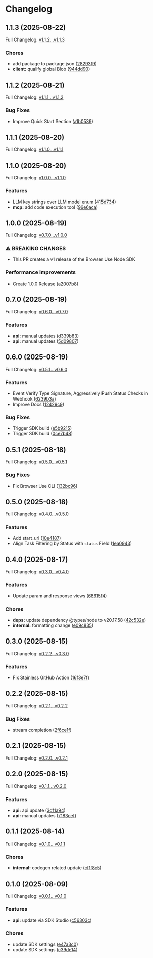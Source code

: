 # Changelog

## 1.1.3 (2025-08-22)

Full Changelog: [v1.1.2...v1.1.3](https://github.com/browser-use/browser-use-node/compare/v1.1.2...v1.1.3)

### Chores

* add package to package.json ([28293f9](https://github.com/browser-use/browser-use-node/commit/28293f9d1f3807dd8580450c5ba98a18392191be))
* **client:** qualify global Blob ([944dd90](https://github.com/browser-use/browser-use-node/commit/944dd905151ef5030991f8dfd0168cf88d940068))

## 1.1.2 (2025-08-21)

Full Changelog: [v1.1.1...v1.1.2](https://github.com/browser-use/browser-use-node/compare/v1.1.1...v1.1.2)

### Bug Fixes

* Improve Quick Start Section ([a1b0539](https://github.com/browser-use/browser-use-node/commit/a1b0539a5e04c9b31fd4f1e798d71dd5d02d1976))

## 1.1.1 (2025-08-20)

Full Changelog: [v1.1.0...v1.1.1](https://github.com/browser-use/browser-use-node/compare/v1.1.0...v1.1.1)

## 1.1.0 (2025-08-20)

Full Changelog: [v1.0.0...v1.1.0](https://github.com/browser-use/browser-use-node/compare/v1.0.0...v1.1.0)

### Features

* LLM key strings over LLM model enum ([415d734](https://github.com/browser-use/browser-use-node/commit/415d734d7f1c8cec85d3aee9f0e1050f31a7b1ac))
* **mcp:** add code execution tool ([96e6aca](https://github.com/browser-use/browser-use-node/commit/96e6acad04252d075543b60a8de59f95648ca8a7))

## 1.0.0 (2025-08-19)

Full Changelog: [v0.7.0...v1.0.0](https://github.com/browser-use/browser-use-node/compare/v0.7.0...v1.0.0)

### ⚠ BREAKING CHANGES

* This PR creates a v1 release of the Browser Use Node SDK

### Performance Improvements

* Create 1.0.0 Release ([a2007b8](https://github.com/browser-use/browser-use-node/commit/a2007b806fac33b89092b8bebbc4bbe972de6c76))

## 0.7.0 (2025-08-19)

Full Changelog: [v0.6.0...v0.7.0](https://github.com/browser-use/browser-use-node/compare/v0.6.0...v0.7.0)

### Features

* **api:** manual updates ([d339b83](https://github.com/browser-use/browser-use-node/commit/d339b83355a358c7a55fa501576403cb30e0aa31))
* **api:** manual updates ([5d09807](https://github.com/browser-use/browser-use-node/commit/5d09807eb2cb8fa30555775d0a5cb21b2c7f3c7f))

## 0.6.0 (2025-08-19)

Full Changelog: [v0.5.1...v0.6.0](https://github.com/browser-use/browser-use-node/compare/v0.5.1...v0.6.0)

### Features

* Event Verify Type Signature, Aggressively Push Status Checks in Webhook ([6239b3a](https://github.com/browser-use/browser-use-node/commit/6239b3a632df204ab01fcc89c40890d80d0c1bf6))
* Improve Docs ([12429c9](https://github.com/browser-use/browser-use-node/commit/12429c9289030fc8c4c1bbb7fe5aa249c08ec8ee))


### Bug Fixes

* Trigger SDK build ([e5b9215](https://github.com/browser-use/browser-use-node/commit/e5b9215d158a2e50a736ba185dd641dece9d96bb))
* Trigger SDK build ([0ce7b48](https://github.com/browser-use/browser-use-node/commit/0ce7b48d3920460c40091d0449413c7c59d4ef19))

## 0.5.1 (2025-08-18)

Full Changelog: [v0.5.0...v0.5.1](https://github.com/browser-use/browser-use-node/compare/v0.5.0...v0.5.1)

### Bug Fixes

* Fix Browser Use CLI ([132bc96](https://github.com/browser-use/browser-use-node/commit/132bc96cdb1917c6d95b84382463b08d0e75096e))

## 0.5.0 (2025-08-18)

Full Changelog: [v0.4.0...v0.5.0](https://github.com/browser-use/browser-use-node/compare/v0.4.0...v0.5.0)

### Features

* Add start_url ([10e4187](https://github.com/browser-use/browser-use-node/commit/10e4187e952398bb1bd7f1607a0450cca0e25b0f))
* Align Task Filtering by Status with `status` Field ([1ea0943](https://github.com/browser-use/browser-use-node/commit/1ea0943b3cbca9fb9f40e36c33094756c979ac54))

## 0.4.0 (2025-08-17)

Full Changelog: [v0.3.0...v0.4.0](https://github.com/browser-use/browser-use-node/compare/v0.3.0...v0.4.0)

### Features

* Update param and response views ([68615f4](https://github.com/browser-use/browser-use-node/commit/68615f4851b05203a78520c34409ad4c8f043cc4))


### Chores

* **deps:** update dependency @types/node to v20.17.58 ([42c532e](https://github.com/browser-use/browser-use-node/commit/42c532ede1ba630159e410ebf3c8cc8a73721242))
* **internal:** formatting change ([e09c835](https://github.com/browser-use/browser-use-node/commit/e09c8357715abca8d1e095316a7f43d171a3a0f9))

## 0.3.0 (2025-08-15)

Full Changelog: [v0.2.2...v0.3.0](https://github.com/browser-use/browser-use-node/compare/v0.2.2...v0.3.0)

### Features

* Fix Stainless GitHub Action ([16f3e7f](https://github.com/browser-use/browser-use-node/commit/16f3e7f6a43c5f29c81543624ca56cfd72b8e0cf))

## 0.2.2 (2025-08-15)

Full Changelog: [v0.2.1...v0.2.2](https://github.com/browser-use/browser-use-node/compare/v0.2.1...v0.2.2)

### Bug Fixes

* stream completion ([2f6ce1f](https://github.com/browser-use/browser-use-node/commit/2f6ce1f1a312ba3f94872e262db2c17df5f6bf56))

## 0.2.1 (2025-08-15)

Full Changelog: [v0.2.0...v0.2.1](https://github.com/browser-use/browser-use-node/compare/v0.2.0...v0.2.1)

## 0.2.0 (2025-08-15)

Full Changelog: [v0.1.1...v0.2.0](https://github.com/browser-use/browser-use-node/compare/v0.1.1...v0.2.0)

### Features

* **api:** api update ([3df1a94](https://github.com/browser-use/browser-use-node/commit/3df1a94275d67ce41756227e6f0b749b2c3ed009))
* **api:** manual updates ([7183cef](https://github.com/browser-use/browser-use-node/commit/7183cef2c497b83985d368cb3a559fc0e11e4082))

## 0.1.1 (2025-08-14)

Full Changelog: [v0.1.0...v0.1.1](https://github.com/browser-use/browser-use-node/compare/v0.1.0...v0.1.1)

### Chores

* **internal:** codegen related update ([cf1f8c5](https://github.com/browser-use/browser-use-node/commit/cf1f8c5e6f2ba3b1b4795ad0e5fd1e1eaba2c187))

## 0.1.0 (2025-08-09)

Full Changelog: [v0.0.1...v0.1.0](https://github.com/browser-use/browser-use-node/compare/v0.0.1...v0.1.0)

### Features

* **api:** update via SDK Studio ([c56303c](https://github.com/browser-use/browser-use-node/commit/c56303c06357c1b24d6e797dd9a1fb7ca4e4249b))


### Chores

* update SDK settings ([e47a3c0](https://github.com/browser-use/browser-use-node/commit/e47a3c0111c16d7c1e7096a8b69f5e77c85f82fe))
* update SDK settings ([c39de14](https://github.com/browser-use/browser-use-node/commit/c39de1490a0d59e65b376efa94ec959b87b43d47))
